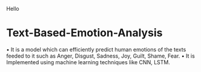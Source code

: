 Hello
# Text-Based-Emotion-Analysis

• It is a model which can efficiently predict human
emotions of the texts feeded to it such as Anger, Disgust, Sadness, Joy, Guilt, Shame, Fear.
• It is Implemented using machine learning techniques
like CNN, LSTM.
